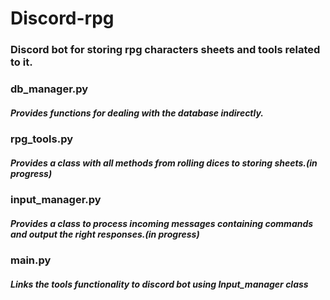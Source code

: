 # Discord-rpg
### Discord bot for storing rpg characters sheets and tools related to it.

### db_manager.py 
##### Provides functions for dealing with the database indirectly.

### rpg_tools.py 
##### Provides a class with all methods from rolling dices to storing sheets.(in progress)

### input_manager.py 
##### Provides a class to process incoming messages containing commands and output the right responses.(in progress)

### main.py
##### Links the tools functionality to discord bot using Input_manager class